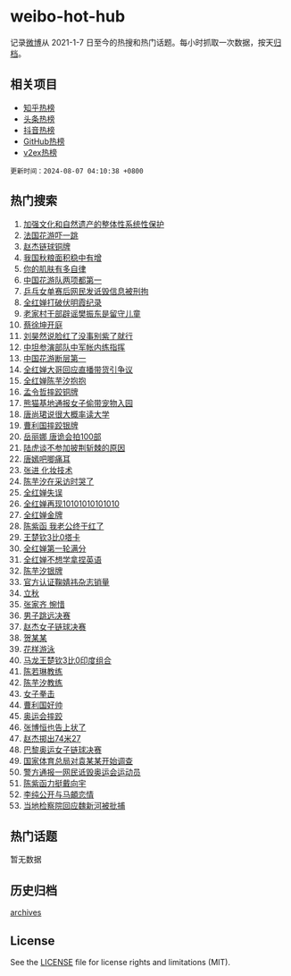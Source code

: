 # weibo-hot-hub

记录[微博](https://www.weibo.com)从 2021-1-7 日至今的热搜和热门话题。每小时抓取一次数据，按天[归档](archives)。

## 相关项目

- [知乎热榜](https://github.com/lonnyzhang423/zhihu-hot-hub)
- [头条热榜](https://github.com/lonnyzhang423/toutiao-hot-hub)
- [抖音热榜](https://github.com/lonnyzhang423/douyin-hot-hub)
- [GitHub热榜](https://github.com/lonnyzhang423/github-hot-hub)
- [v2ex热榜](https://github.com/lonnyzhang423/v2ex-hot-hub)


`更新时间：2024-08-07 04:10:38 +0800`

## 热门搜索

1. [加强文化和自然遗产的整体性系统性保护](https://m.weibo.cn/search?containerid=100103type%3D1%26t%3D10%26q%3D%23%E5%8A%A0%E5%BC%BA%E6%96%87%E5%8C%96%E5%92%8C%E8%87%AA%E7%84%B6%E9%81%97%E4%BA%A7%E7%9A%84%E6%95%B4%E4%BD%93%E6%80%A7%E7%B3%BB%E7%BB%9F%E6%80%A7%E4%BF%9D%E6%8A%A4%23&stream_entry_id=51&isnewpage=1&extparam=seat%3D1%26cate%3D10103%26q%3D%2523%25E5%258A%25A0%25E5%25BC%25BA%25E6%2596%2587%25E5%258C%2596%25E5%2592%258C%25E8%2587%25AA%25E7%2584%25B6%25E9%2581%2597%25E4%25BA%25A7%25E7%259A%2584%25E6%2595%25B4%25E4%25BD%2593%25E6%2580%25A7%25E7%25B3%25BB%25E7%25BB%259F%25E6%2580%25A7%25E4%25BF%259D%25E6%258A%25A4%2523%26filter_type%3Drealtimehot%26dgr%3D0%26stream_entry_id%3D51%26c_type%3D51%26pos%3D0%26display_time%3D1722975037%26pre_seqid%3D1722975037277017665153)
1. [法国花游吓一跳](https://m.weibo.cn/search?containerid=100103type%3D1%26t%3D10%26q%3D%E6%B3%95%E5%9B%BD%E8%8A%B1%E6%B8%B8%E5%90%93%E4%B8%80%E8%B7%B3&stream_entry_id=31&isnewpage=1&extparam=seat%3D1%26cate%3D5001%26q%3D%25E6%25B3%2595%25E5%259B%25BD%25E8%258A%25B1%25E6%25B8%25B8%25E5%2590%2593%25E4%25B8%2580%25E8%25B7%25B3%26dgr%3D0%26stream_entry_id%3D31%26lcate%3D5001%26realpos%3D1%26pos%3D0%26filter_type%3Drealtimehot%26band_rank%3D1%26flag%3D2%26c_type%3D31%26display_time%3D1722975037%26pre_seqid%3D1722975037277017665153)
1. [赵杰链球铜牌](https://m.weibo.cn/search?containerid=100103type%3D1%26t%3D10%26q%3D%E8%B5%B5%E6%9D%B0%E9%93%BE%E7%90%83%E9%93%9C%E7%89%8C&stream_entry_id=31&isnewpage=1&extparam=seat%3D1%26cate%3D5001%26q%3D%25E8%25B5%25B5%25E6%259D%25B0%25E9%2593%25BE%25E7%2590%2583%25E9%2593%259C%25E7%2589%258C%26dgr%3D0%26stream_entry_id%3D31%26lcate%3D5001%26realpos%3D2%26pos%3D1%26filter_type%3Drealtimehot%26band_rank%3D2%26flag%3D1%26c_type%3D31%26display_time%3D1722975037%26pre_seqid%3D1722975037277017665153)
1. [我国秋粮面积稳中有增](https://m.weibo.cn/search?containerid=100103type%3D1%26t%3D10%26q%3D%23%E6%88%91%E5%9B%BD%E7%A7%8B%E7%B2%AE%E9%9D%A2%E7%A7%AF%E7%A8%B3%E4%B8%AD%E6%9C%89%E5%A2%9E%23&stream_entry_id=31&isnewpage=1&extparam=seat%3D1%26cate%3D5001%26q%3D%2523%25E6%2588%2591%25E5%259B%25BD%25E7%25A7%258B%25E7%25B2%25AE%25E9%259D%25A2%25E7%25A7%25AF%25E7%25A8%25B3%25E4%25B8%25AD%25E6%259C%2589%25E5%25A2%259E%2523%26dgr%3D0%26stream_entry_id%3D31%26lcate%3D5001%26realpos%3D3%26pos%3D2%26filter_type%3Drealtimehot%26band_rank%3D3%26flag%3D0%26c_type%3D31%26display_time%3D1722975037%26pre_seqid%3D1722975037277017665153)
1. [你的肌肤有多自律](https://m.weibo.cn/search?containerid=100103type%3D1%26t%3D10%26q%3D%23%E4%BD%A0%E7%9A%84%E8%82%8C%E8%82%A4%E6%9C%89%E5%A4%9A%E8%87%AA%E5%BE%8B%23&stream_entry_id=31&isnewpage=1&extparam=seat%3D1%26is_ad_pos%3D1%26cate%3D5001%26q%3D%2523%25E4%25BD%25A0%25E7%259A%2584%25E8%2582%258C%25E8%2582%25A4%25E6%259C%2589%25E5%25A4%259A%25E8%2587%25AA%25E5%25BE%258B%2523%26pos%3D3%26stream_entry_id%3D31%26adid%3D249476%26c_type%3D31%26topic_ad%3D1%26filter_type%3Drealtimehot%26band_rank%3D4%26lcate%3D5001%26dgr%3D0%26display_time%3D1722975037%26pre_seqid%3D1722975037277017665153)
1. [中国花游队两项都第一](https://m.weibo.cn/search?containerid=100103type%3D1%26t%3D10%26q%3D%23%E4%B8%AD%E5%9B%BD%E8%8A%B1%E6%B8%B8%E9%98%9F%E4%B8%A4%E9%A1%B9%E9%83%BD%E7%AC%AC%E4%B8%80%23&stream_entry_id=31&isnewpage=1&extparam=seat%3D1%26cate%3D5001%26q%3D%2523%25E4%25B8%25AD%25E5%259B%25BD%25E8%258A%25B1%25E6%25B8%25B8%25E9%2598%259F%25E4%25B8%25A4%25E9%25A1%25B9%25E9%2583%25BD%25E7%25AC%25AC%25E4%25B8%2580%2523%26dgr%3D0%26stream_entry_id%3D31%26lcate%3D5001%26realpos%3D4%26pos%3D4%26filter_type%3Drealtimehot%26band_rank%3D4%26flag%3D1%26c_type%3D31%26display_time%3D1722975037%26pre_seqid%3D1722975037277017665153)
1. [乒乓女单赛后网民发诋毁信息被刑拘](https://m.weibo.cn/search?containerid=100103type%3D1%26t%3D10%26q%3D%23%E4%B9%92%E4%B9%93%E5%A5%B3%E5%8D%95%E8%B5%9B%E5%90%8E%E7%BD%91%E6%B0%91%E5%8F%91%E8%AF%8B%E6%AF%81%E4%BF%A1%E6%81%AF%E8%A2%AB%E5%88%91%E6%8B%98%23&stream_entry_id=31&isnewpage=1&extparam=seat%3D1%26cate%3D5001%26q%3D%2523%25E4%25B9%2592%25E4%25B9%2593%25E5%25A5%25B3%25E5%258D%2595%25E8%25B5%259B%25E5%2590%258E%25E7%25BD%2591%25E6%25B0%2591%25E5%258F%2591%25E8%25AF%258B%25E6%25AF%2581%25E4%25BF%25A1%25E6%2581%25AF%25E8%25A2%25AB%25E5%2588%2591%25E6%258B%2598%2523%26dgr%3D0%26stream_entry_id%3D31%26lcate%3D5001%26realpos%3D5%26pos%3D5%26filter_type%3Drealtimehot%26band_rank%3D5%26flag%3D16%26c_type%3D31%26display_time%3D1722975037%26pre_seqid%3D1722975037277017665153)
1. [全红婵打破伏明霞纪录](https://m.weibo.cn/search?containerid=100103type%3D1%26t%3D10%26q%3D%23%E5%85%A8%E7%BA%A2%E5%A9%B5%E6%89%93%E7%A0%B4%E4%BC%8F%E6%98%8E%E9%9C%9E%E7%BA%AA%E5%BD%95%23&stream_entry_id=31&isnewpage=1&extparam=seat%3D1%26cate%3D5001%26q%3D%2523%25E5%2585%25A8%25E7%25BA%25A2%25E5%25A9%25B5%25E6%2589%2593%25E7%25A0%25B4%25E4%25BC%258F%25E6%2598%258E%25E9%259C%259E%25E7%25BA%25AA%25E5%25BD%2595%2523%26dgr%3D0%26stream_entry_id%3D31%26lcate%3D5001%26realpos%3D6%26pos%3D6%26filter_type%3Drealtimehot%26band_rank%3D6%26flag%3D2%26c_type%3D31%26display_time%3D1722975037%26pre_seqid%3D1722975037277017665153)
1. [老家村干部辟谣樊振东是留守儿童](https://m.weibo.cn/search?containerid=100103type%3D1%26t%3D10%26q%3D%23%E8%80%81%E5%AE%B6%E6%9D%91%E5%B9%B2%E9%83%A8%E8%BE%9F%E8%B0%A3%E6%A8%8A%E6%8C%AF%E4%B8%9C%E6%98%AF%E7%95%99%E5%AE%88%E5%84%BF%E7%AB%A5%23&stream_entry_id=31&isnewpage=1&extparam=seat%3D1%26is_ad_pos%3D1%26cate%3D5001%26q%3D%2523%25E8%2580%2581%25E5%25AE%25B6%25E6%259D%2591%25E5%25B9%25B2%25E9%2583%25A8%25E8%25BE%259F%25E8%25B0%25A3%25E6%25A8%258A%25E6%258C%25AF%25E4%25B8%259C%25E6%2598%25AF%25E7%2595%2599%25E5%25AE%2588%25E5%2584%25BF%25E7%25AB%25A5%2523%26pos%3D7%26stream_entry_id%3D31%26adid%3D249336%26c_type%3D31%26filter_type%3Drealtimehot%26band_rank%3D7%26lcate%3D5001%26dgr%3D0%26display_time%3D1722975037%26pre_seqid%3D1722975037277017665153)
1. [蔡徐坤开庭](https://m.weibo.cn/search?containerid=100103type%3D1%26t%3D10%26q%3D%23%E8%94%A1%E5%BE%90%E5%9D%A4%E5%BC%80%E5%BA%AD%23&stream_entry_id=31&isnewpage=1&extparam=seat%3D1%26cate%3D5001%26q%3D%2523%25E8%2594%25A1%25E5%25BE%2590%25E5%259D%25A4%25E5%25BC%2580%25E5%25BA%25AD%2523%26dgr%3D0%26stream_entry_id%3D31%26lcate%3D5001%26realpos%3D7%26pos%3D8%26filter_type%3Drealtimehot%26band_rank%3D7%26flag%3D0%26c_type%3D31%26display_time%3D1722975037%26pre_seqid%3D1722975037277017665153)
1. [刘昊然说脸红了没事别紫了就行](https://m.weibo.cn/search?containerid=100103type%3D1%26t%3D10%26q%3D%23%E5%88%98%E6%98%8A%E7%84%B6%E8%AF%B4%E8%84%B8%E7%BA%A2%E4%BA%86%E6%B2%A1%E4%BA%8B%E5%88%AB%E7%B4%AB%E4%BA%86%E5%B0%B1%E8%A1%8C%23&stream_entry_id=31&isnewpage=1&extparam=seat%3D1%26cate%3D5001%26q%3D%2523%25E5%2588%2598%25E6%2598%258A%25E7%2584%25B6%25E8%25AF%25B4%25E8%2584%25B8%25E7%25BA%25A2%25E4%25BA%2586%25E6%25B2%25A1%25E4%25BA%258B%25E5%2588%25AB%25E7%25B4%25AB%25E4%25BA%2586%25E5%25B0%25B1%25E8%25A1%258C%2523%26dgr%3D0%26stream_entry_id%3D31%26lcate%3D5001%26realpos%3D8%26pos%3D9%26filter_type%3Drealtimehot%26band_rank%3D8%26flag%3D0%26c_type%3D31%26display_time%3D1722975037%26pre_seqid%3D1722975037277017665153)
1. [中坦参演部队中军帐内练指挥](https://m.weibo.cn/search?containerid=100103type%3D1%26t%3D10%26q%3D%23%E4%B8%AD%E5%9D%A6%E5%8F%82%E6%BC%94%E9%83%A8%E9%98%9F%E4%B8%AD%E5%86%9B%E5%B8%90%E5%86%85%E7%BB%83%E6%8C%87%E6%8C%A5%23&stream_entry_id=31&isnewpage=1&extparam=seat%3D1%26cate%3D5001%26q%3D%2523%25E4%25B8%25AD%25E5%259D%25A6%25E5%258F%2582%25E6%25BC%2594%25E9%2583%25A8%25E9%2598%259F%25E4%25B8%25AD%25E5%2586%259B%25E5%25B8%2590%25E5%2586%2585%25E7%25BB%2583%25E6%258C%2587%25E6%258C%25A5%2523%26dgr%3D0%26stream_entry_id%3D31%26lcate%3D5001%26realpos%3D9%26pos%3D10%26filter_type%3Drealtimehot%26band_rank%3D9%26flag%3D1%26c_type%3D31%26display_time%3D1722975037%26pre_seqid%3D1722975037277017665153)
1. [中国花游断层第一](https://m.weibo.cn/search?containerid=100103type%3D1%26t%3D10%26q%3D%23%E4%B8%AD%E5%9B%BD%E8%8A%B1%E6%B8%B8%E6%96%AD%E5%B1%82%E7%AC%AC%E4%B8%80%23&stream_entry_id=31&isnewpage=1&extparam=seat%3D1%26cate%3D5001%26q%3D%2523%25E4%25B8%25AD%25E5%259B%25BD%25E8%258A%25B1%25E6%25B8%25B8%25E6%2596%25AD%25E5%25B1%2582%25E7%25AC%25AC%25E4%25B8%2580%2523%26dgr%3D0%26stream_entry_id%3D31%26lcate%3D5001%26realpos%3D10%26pos%3D11%26filter_type%3Drealtimehot%26band_rank%3D10%26flag%3D1%26c_type%3D31%26display_time%3D1722975037%26pre_seqid%3D1722975037277017665153)
1. [全红婵大哥回应直播带货引争议](https://m.weibo.cn/search?containerid=100103type%3D1%26t%3D10%26q%3D%23%E5%85%A8%E7%BA%A2%E5%A9%B5%E5%A4%A7%E5%93%A5%E5%9B%9E%E5%BA%94%E7%9B%B4%E6%92%AD%E5%B8%A6%E8%B4%A7%E5%BC%95%E4%BA%89%E8%AE%AE%23&stream_entry_id=31&isnewpage=1&extparam=seat%3D1%26cate%3D5001%26q%3D%2523%25E5%2585%25A8%25E7%25BA%25A2%25E5%25A9%25B5%25E5%25A4%25A7%25E5%2593%25A5%25E5%259B%259E%25E5%25BA%2594%25E7%259B%25B4%25E6%2592%25AD%25E5%25B8%25A6%25E8%25B4%25A7%25E5%25BC%2595%25E4%25BA%2589%25E8%25AE%25AE%2523%26dgr%3D0%26stream_entry_id%3D31%26lcate%3D5001%26realpos%3D11%26pos%3D12%26filter_type%3Drealtimehot%26band_rank%3D11%26flag%3D2%26c_type%3D31%26display_time%3D1722975037%26pre_seqid%3D1722975037277017665153)
1. [全红婵陈芋汐抱抱](https://m.weibo.cn/search?containerid=100103type%3D1%26t%3D10%26q%3D%23%E5%85%A8%E7%BA%A2%E5%A9%B5%E9%99%88%E8%8A%8B%E6%B1%90%E6%8A%B1%E6%8A%B1%23&stream_entry_id=31&isnewpage=1&extparam=seat%3D1%26cate%3D5001%26q%3D%2523%25E5%2585%25A8%25E7%25BA%25A2%25E5%25A9%25B5%25E9%2599%2588%25E8%258A%258B%25E6%25B1%2590%25E6%258A%25B1%25E6%258A%25B1%2523%26dgr%3D0%26stream_entry_id%3D31%26lcate%3D5001%26realpos%3D12%26pos%3D13%26filter_type%3Drealtimehot%26band_rank%3D12%26flag%3D0%26c_type%3D31%26display_time%3D1722975037%26pre_seqid%3D1722975037277017665153)
1. [孟令哲摔跤铜牌](https://m.weibo.cn/search?containerid=100103type%3D1%26t%3D10%26q%3D%23%E5%AD%9F%E4%BB%A4%E5%93%B2%E6%91%94%E8%B7%A4%E9%93%9C%E7%89%8C%23&stream_entry_id=31&isnewpage=1&extparam=seat%3D1%26cate%3D5001%26q%3D%2523%25E5%25AD%259F%25E4%25BB%25A4%25E5%2593%25B2%25E6%2591%2594%25E8%25B7%25A4%25E9%2593%259C%25E7%2589%258C%2523%26dgr%3D0%26stream_entry_id%3D31%26lcate%3D5001%26realpos%3D13%26pos%3D14%26filter_type%3Drealtimehot%26band_rank%3D13%26flag%3D1%26c_type%3D31%26display_time%3D1722975037%26pre_seqid%3D1722975037277017665153)
1. [熊猫基地通报女子偷带宠物入园](https://m.weibo.cn/search?containerid=100103type%3D1%26t%3D10%26q%3D%23%E7%86%8A%E7%8C%AB%E5%9F%BA%E5%9C%B0%E9%80%9A%E6%8A%A5%E5%A5%B3%E5%AD%90%E5%81%B7%E5%B8%A6%E5%AE%A0%E7%89%A9%E5%85%A5%E5%9B%AD%23&stream_entry_id=31&isnewpage=1&extparam=seat%3D1%26cate%3D5001%26q%3D%2523%25E7%2586%258A%25E7%258C%25AB%25E5%259F%25BA%25E5%259C%25B0%25E9%2580%259A%25E6%258A%25A5%25E5%25A5%25B3%25E5%25AD%2590%25E5%2581%25B7%25E5%25B8%25A6%25E5%25AE%25A0%25E7%2589%25A9%25E5%2585%25A5%25E5%259B%25AD%2523%26dgr%3D0%26stream_entry_id%3D31%26lcate%3D5001%26realpos%3D14%26pos%3D15%26filter_type%3Drealtimehot%26band_rank%3D14%26flag%3D0%26c_type%3D31%26display_time%3D1722975037%26pre_seqid%3D1722975037277017665153)
1. [唐尚珺说很大概率读大学](https://m.weibo.cn/search?containerid=100103type%3D1%26t%3D10%26q%3D%23%E5%94%90%E5%B0%9A%E7%8F%BA%E8%AF%B4%E5%BE%88%E5%A4%A7%E6%A6%82%E7%8E%87%E8%AF%BB%E5%A4%A7%E5%AD%A6%23&stream_entry_id=31&isnewpage=1&extparam=seat%3D1%26cate%3D5001%26q%3D%2523%25E5%2594%2590%25E5%25B0%259A%25E7%258F%25BA%25E8%25AF%25B4%25E5%25BE%2588%25E5%25A4%25A7%25E6%25A6%2582%25E7%258E%2587%25E8%25AF%25BB%25E5%25A4%25A7%25E5%25AD%25A6%2523%26dgr%3D0%26stream_entry_id%3D31%26lcate%3D5001%26realpos%3D15%26pos%3D16%26filter_type%3Drealtimehot%26band_rank%3D15%26flag%3D1%26c_type%3D31%26display_time%3D1722975037%26pre_seqid%3D1722975037277017665153)
1. [曹利国摔跤银牌](https://m.weibo.cn/search?containerid=100103type%3D1%26t%3D10%26q%3D%23%E6%9B%B9%E5%88%A9%E5%9B%BD%E6%91%94%E8%B7%A4%E9%93%B6%E7%89%8C%23&stream_entry_id=31&isnewpage=1&extparam=seat%3D1%26cate%3D5001%26q%3D%2523%25E6%259B%25B9%25E5%2588%25A9%25E5%259B%25BD%25E6%2591%2594%25E8%25B7%25A4%25E9%2593%25B6%25E7%2589%258C%2523%26dgr%3D0%26stream_entry_id%3D31%26lcate%3D5001%26realpos%3D16%26pos%3D17%26filter_type%3Drealtimehot%26band_rank%3D16%26flag%3D0%26c_type%3D31%26display_time%3D1722975037%26pre_seqid%3D1722975037277017665153)
1. [岳丽娜 唐诡会拍100部](https://m.weibo.cn/search?containerid=100103type%3D1%26t%3D10%26q%3D%E5%B2%B3%E4%B8%BD%E5%A8%9C+%E5%94%90%E8%AF%A1%E4%BC%9A%E6%8B%8D100%E9%83%A8&stream_entry_id=31&isnewpage=1&extparam=seat%3D1%26cate%3D5001%26q%3D%25E5%25B2%25B3%25E4%25B8%25BD%25E5%25A8%259C%2520%25E5%2594%2590%25E8%25AF%25A1%25E4%25BC%259A%25E6%258B%258D100%25E9%2583%25A8%26dgr%3D0%26stream_entry_id%3D31%26lcate%3D5001%26realpos%3D17%26pos%3D18%26filter_type%3Drealtimehot%26band_rank%3D17%26flag%3D0%26c_type%3D31%26display_time%3D1722975037%26pre_seqid%3D1722975037277017665153)
1. [陆虎谈不参加披荆斩棘的原因](https://m.weibo.cn/search?containerid=100103type%3D1%26t%3D10%26q%3D%E9%99%86%E8%99%8E%E8%B0%88%E4%B8%8D%E5%8F%82%E5%8A%A0%E6%8A%AB%E8%8D%86%E6%96%A9%E6%A3%98%E7%9A%84%E5%8E%9F%E5%9B%A0&stream_entry_id=31&isnewpage=1&extparam=seat%3D1%26cate%3D5001%26q%3D%25E9%2599%2586%25E8%2599%258E%25E8%25B0%2588%25E4%25B8%258D%25E5%258F%2582%25E5%258A%25A0%25E6%258A%25AB%25E8%258D%2586%25E6%2596%25A9%25E6%25A3%2598%25E7%259A%2584%25E5%258E%259F%25E5%259B%25A0%26dgr%3D0%26stream_entry_id%3D31%26lcate%3D5001%26realpos%3D18%26pos%3D19%26filter_type%3Drealtimehot%26band_rank%3D18%26flag%3D0%26c_type%3D31%26display_time%3D1722975037%26pre_seqid%3D1722975037277017665153)
1. [唐嫣吧唧痛耳](https://m.weibo.cn/search?containerid=100103type%3D1%26t%3D10%26q%3D%E5%94%90%E5%AB%A3%E5%90%A7%E5%94%A7%E7%97%9B%E8%80%B3&stream_entry_id=31&isnewpage=1&extparam=seat%3D1%26cate%3D5001%26q%3D%25E5%2594%2590%25E5%25AB%25A3%25E5%2590%25A7%25E5%2594%25A7%25E7%2597%259B%25E8%2580%25B3%26dgr%3D0%26stream_entry_id%3D31%26lcate%3D5001%26realpos%3D19%26pos%3D20%26filter_type%3Drealtimehot%26band_rank%3D19%26flag%3D0%26c_type%3D31%26display_time%3D1722975037%26pre_seqid%3D1722975037277017665153)
1. [张进 化妆技术](https://m.weibo.cn/search?containerid=100103type%3D1%26t%3D10%26q%3D%E5%BC%A0%E8%BF%9B+%E5%8C%96%E5%A6%86%E6%8A%80%E6%9C%AF&stream_entry_id=31&isnewpage=1&extparam=seat%3D1%26cate%3D5001%26q%3D%25E5%25BC%25A0%25E8%25BF%259B%2520%25E5%258C%2596%25E5%25A6%2586%25E6%258A%2580%25E6%259C%25AF%26dgr%3D0%26stream_entry_id%3D31%26lcate%3D5001%26realpos%3D20%26pos%3D21%26filter_type%3Drealtimehot%26band_rank%3D20%26flag%3D0%26c_type%3D31%26display_time%3D1722975037%26pre_seqid%3D1722975037277017665153)
1. [陈芋汐在采访时哭了](https://m.weibo.cn/search?containerid=100103type%3D1%26t%3D10%26q%3D%23%E9%99%88%E8%8A%8B%E6%B1%90%E5%9C%A8%E9%87%87%E8%AE%BF%E6%97%B6%E5%93%AD%E4%BA%86%23&stream_entry_id=31&isnewpage=1&extparam=seat%3D1%26cate%3D5001%26q%3D%2523%25E9%2599%2588%25E8%258A%258B%25E6%25B1%2590%25E5%259C%25A8%25E9%2587%2587%25E8%25AE%25BF%25E6%2597%25B6%25E5%2593%25AD%25E4%25BA%2586%2523%26dgr%3D0%26stream_entry_id%3D31%26lcate%3D5001%26realpos%3D21%26pos%3D22%26filter_type%3Drealtimehot%26band_rank%3D21%26flag%3D2%26c_type%3D31%26display_time%3D1722975037%26pre_seqid%3D1722975037277017665153)
1. [全红婵失误](https://m.weibo.cn/search?containerid=100103type%3D1%26t%3D10%26q%3D%E5%85%A8%E7%BA%A2%E5%A9%B5%E5%A4%B1%E8%AF%AF&stream_entry_id=31&isnewpage=1&extparam=seat%3D1%26cate%3D5001%26q%3D%25E5%2585%25A8%25E7%25BA%25A2%25E5%25A9%25B5%25E5%25A4%25B1%25E8%25AF%25AF%26dgr%3D0%26stream_entry_id%3D31%26lcate%3D5001%26realpos%3D22%26pos%3D23%26filter_type%3Drealtimehot%26band_rank%3D22%26flag%3D2%26c_type%3D31%26display_time%3D1722975037%26pre_seqid%3D1722975037277017665153)
1. [全红婵再现10101010101010](https://m.weibo.cn/search?containerid=100103type%3D1%26t%3D10%26q%3D%23%E5%85%A8%E7%BA%A2%E5%A9%B5%E5%86%8D%E7%8E%B010101010101010%23&stream_entry_id=31&isnewpage=1&extparam=seat%3D1%26cate%3D5001%26q%3D%2523%25E5%2585%25A8%25E7%25BA%25A2%25E5%25A9%25B5%25E5%2586%258D%25E7%258E%25B010101010101010%2523%26dgr%3D0%26stream_entry_id%3D31%26lcate%3D5001%26realpos%3D23%26pos%3D24%26filter_type%3Drealtimehot%26band_rank%3D23%26flag%3D0%26c_type%3D31%26display_time%3D1722975037%26pre_seqid%3D1722975037277017665153)
1. [全红婵金牌](https://m.weibo.cn/search?containerid=100103type%3D1%26t%3D10%26q%3D%23%E5%85%A8%E7%BA%A2%E5%A9%B5%E9%87%91%E7%89%8C%23&stream_entry_id=31&isnewpage=1&extparam=seat%3D1%26cate%3D5001%26q%3D%2523%25E5%2585%25A8%25E7%25BA%25A2%25E5%25A9%25B5%25E9%2587%2591%25E7%2589%258C%2523%26dgr%3D0%26stream_entry_id%3D31%26lcate%3D5001%26realpos%3D24%26pos%3D25%26filter_type%3Drealtimehot%26band_rank%3D24%26flag%3D0%26c_type%3D31%26display_time%3D1722975037%26pre_seqid%3D1722975037277017665153)
1. [陈紫函 我老公终于红了](https://m.weibo.cn/search?containerid=100103type%3D1%26t%3D10%26q%3D%E9%99%88%E7%B4%AB%E5%87%BD+%E6%88%91%E8%80%81%E5%85%AC%E7%BB%88%E4%BA%8E%E7%BA%A2%E4%BA%86&stream_entry_id=31&isnewpage=1&extparam=seat%3D1%26cate%3D5001%26q%3D%25E9%2599%2588%25E7%25B4%25AB%25E5%2587%25BD%2520%25E6%2588%2591%25E8%2580%2581%25E5%2585%25AC%25E7%25BB%2588%25E4%25BA%258E%25E7%25BA%25A2%25E4%25BA%2586%26dgr%3D0%26stream_entry_id%3D31%26lcate%3D5001%26realpos%3D25%26pos%3D26%26filter_type%3Drealtimehot%26band_rank%3D25%26flag%3D2%26c_type%3D31%26display_time%3D1722975037%26pre_seqid%3D1722975037277017665153)
1. [王楚钦3比0塔卡](https://m.weibo.cn/search?containerid=100103type%3D1%26t%3D10%26q%3D%23%E7%8E%8B%E6%A5%9A%E9%92%A63%E6%AF%940%E5%A1%94%E5%8D%A1%23&stream_entry_id=31&isnewpage=1&extparam=seat%3D1%26cate%3D5001%26q%3D%2523%25E7%258E%258B%25E6%25A5%259A%25E9%2592%25A63%25E6%25AF%25940%25E5%25A1%2594%25E5%258D%25A1%2523%26dgr%3D0%26stream_entry_id%3D31%26lcate%3D5001%26realpos%3D26%26pos%3D27%26filter_type%3Drealtimehot%26band_rank%3D26%26flag%3D0%26c_type%3D31%26display_time%3D1722975037%26pre_seqid%3D1722975037277017665153)
1. [全红婵第一轮满分](https://m.weibo.cn/search?containerid=100103type%3D1%26t%3D10%26q%3D%23%E5%85%A8%E7%BA%A2%E5%A9%B5%E7%AC%AC%E4%B8%80%E8%BD%AE%E6%BB%A1%E5%88%86%23&stream_entry_id=31&isnewpage=1&extparam=seat%3D1%26cate%3D5001%26q%3D%2523%25E5%2585%25A8%25E7%25BA%25A2%25E5%25A9%25B5%25E7%25AC%25AC%25E4%25B8%2580%25E8%25BD%25AE%25E6%25BB%25A1%25E5%2588%2586%2523%26dgr%3D0%26stream_entry_id%3D31%26lcate%3D5001%26realpos%3D27%26pos%3D28%26filter_type%3Drealtimehot%26band_rank%3D27%26flag%3D0%26c_type%3D31%26display_time%3D1722975037%26pre_seqid%3D1722975037277017665153)
1. [全红婵不想学拿捏英语](https://m.weibo.cn/search?containerid=100103type%3D1%26t%3D10%26q%3D%23%E5%85%A8%E7%BA%A2%E5%A9%B5%E4%B8%8D%E6%83%B3%E5%AD%A6%E6%8B%BF%E6%8D%8F%E8%8B%B1%E8%AF%AD%23&stream_entry_id=31&isnewpage=1&extparam=seat%3D1%26cate%3D5001%26q%3D%2523%25E5%2585%25A8%25E7%25BA%25A2%25E5%25A9%25B5%25E4%25B8%258D%25E6%2583%25B3%25E5%25AD%25A6%25E6%258B%25BF%25E6%258D%258F%25E8%258B%25B1%25E8%25AF%25AD%2523%26dgr%3D0%26stream_entry_id%3D31%26lcate%3D5001%26realpos%3D28%26pos%3D29%26filter_type%3Drealtimehot%26band_rank%3D28%26flag%3D0%26c_type%3D31%26display_time%3D1722975037%26pre_seqid%3D1722975037277017665153)
1. [陈芋汐银牌](https://m.weibo.cn/search?containerid=100103type%3D1%26t%3D10%26q%3D%23%E9%99%88%E8%8A%8B%E6%B1%90%E9%93%B6%E7%89%8C%23&stream_entry_id=31&isnewpage=1&extparam=seat%3D1%26cate%3D5001%26q%3D%2523%25E9%2599%2588%25E8%258A%258B%25E6%25B1%2590%25E9%2593%25B6%25E7%2589%258C%2523%26dgr%3D0%26stream_entry_id%3D31%26lcate%3D5001%26realpos%3D29%26pos%3D30%26filter_type%3Drealtimehot%26band_rank%3D29%26flag%3D0%26c_type%3D31%26display_time%3D1722975037%26pre_seqid%3D1722975037277017665153)
1. [官方认证鞠婧祎杂志销量](https://m.weibo.cn/search?containerid=100103type%3D1%26t%3D10%26q%3D%23%E5%AE%98%E6%96%B9%E8%AE%A4%E8%AF%81%E9%9E%A0%E5%A9%A7%E7%A5%8E%E6%9D%82%E5%BF%97%E9%94%80%E9%87%8F%23&stream_entry_id=31&isnewpage=1&extparam=seat%3D1%26cate%3D5001%26q%3D%2523%25E5%25AE%2598%25E6%2596%25B9%25E8%25AE%25A4%25E8%25AF%2581%25E9%259E%25A0%25E5%25A9%25A7%25E7%25A5%258E%25E6%259D%2582%25E5%25BF%2597%25E9%2594%2580%25E9%2587%258F%2523%26dgr%3D0%26stream_entry_id%3D31%26lcate%3D5001%26realpos%3D30%26pos%3D31%26filter_type%3Drealtimehot%26band_rank%3D30%26flag%3D1%26c_type%3D31%26display_time%3D1722975037%26pre_seqid%3D1722975037277017665153)
1. [立秋](https://m.weibo.cn/search?containerid=100103type%3D1%26t%3D10%26q%3D%E7%AB%8B%E7%A7%8B&stream_entry_id=31&isnewpage=1&extparam=seat%3D1%26cate%3D5001%26q%3D%25E7%25AB%258B%25E7%25A7%258B%26dgr%3D0%26stream_entry_id%3D31%26lcate%3D5001%26realpos%3D31%26pos%3D32%26filter_type%3Drealtimehot%26band_rank%3D31%26flag%3D0%26c_type%3D31%26display_time%3D1722975037%26pre_seqid%3D1722975037277017665153)
1. [张家齐 惋惜](https://m.weibo.cn/search?containerid=100103type%3D1%26t%3D10%26q%3D%E5%BC%A0%E5%AE%B6%E9%BD%90+%E6%83%8B%E6%83%9C&stream_entry_id=31&isnewpage=1&extparam=seat%3D1%26cate%3D5001%26q%3D%25E5%25BC%25A0%25E5%25AE%25B6%25E9%25BD%2590%2520%25E6%2583%258B%25E6%2583%259C%26dgr%3D0%26stream_entry_id%3D31%26lcate%3D5001%26realpos%3D32%26pos%3D33%26filter_type%3Drealtimehot%26band_rank%3D32%26flag%3D0%26c_type%3D31%26display_time%3D1722975037%26pre_seqid%3D1722975037277017665153)
1. [男子跳远决赛](https://m.weibo.cn/search?containerid=100103type%3D1%26t%3D10%26q%3D%E7%94%B7%E5%AD%90%E8%B7%B3%E8%BF%9C%E5%86%B3%E8%B5%9B&stream_entry_id=31&isnewpage=1&extparam=seat%3D1%26cate%3D5001%26q%3D%25E7%2594%25B7%25E5%25AD%2590%25E8%25B7%25B3%25E8%25BF%259C%25E5%2586%25B3%25E8%25B5%259B%26dgr%3D0%26stream_entry_id%3D31%26lcate%3D5001%26realpos%3D33%26pos%3D34%26filter_type%3Drealtimehot%26band_rank%3D33%26flag%3D1%26c_type%3D31%26display_time%3D1722975037%26pre_seqid%3D1722975037277017665153)
1. [赵杰女子链球决赛](https://m.weibo.cn/search?containerid=100103type%3D1%26t%3D10%26q%3D%E8%B5%B5%E6%9D%B0%E5%A5%B3%E5%AD%90%E9%93%BE%E7%90%83%E5%86%B3%E8%B5%9B&stream_entry_id=31&isnewpage=1&extparam=seat%3D1%26cate%3D5001%26q%3D%25E8%25B5%25B5%25E6%259D%25B0%25E5%25A5%25B3%25E5%25AD%2590%25E9%2593%25BE%25E7%2590%2583%25E5%2586%25B3%25E8%25B5%259B%26dgr%3D0%26stream_entry_id%3D31%26lcate%3D5001%26realpos%3D34%26pos%3D35%26filter_type%3Drealtimehot%26band_rank%3D34%26flag%3D1%26c_type%3D31%26display_time%3D1722975037%26pre_seqid%3D1722975037277017665153)
1. [贺某某](https://m.weibo.cn/search?containerid=100103type%3D1%26t%3D10%26q%3D%E8%B4%BA%E6%9F%90%E6%9F%90&stream_entry_id=31&isnewpage=1&extparam=seat%3D1%26cate%3D5001%26q%3D%25E8%25B4%25BA%25E6%259F%2590%25E6%259F%2590%26dgr%3D0%26stream_entry_id%3D31%26lcate%3D5001%26realpos%3D35%26pos%3D36%26filter_type%3Drealtimehot%26band_rank%3D35%26flag%3D0%26c_type%3D31%26display_time%3D1722975037%26pre_seqid%3D1722975037277017665153)
1. [花样游泳](https://m.weibo.cn/search?containerid=100103type%3D1%26t%3D10%26q%3D%E8%8A%B1%E6%A0%B7%E6%B8%B8%E6%B3%B3&stream_entry_id=31&isnewpage=1&extparam=seat%3D1%26cate%3D5001%26q%3D%25E8%258A%25B1%25E6%25A0%25B7%25E6%25B8%25B8%25E6%25B3%25B3%26dgr%3D0%26stream_entry_id%3D31%26lcate%3D5001%26realpos%3D36%26pos%3D37%26filter_type%3Drealtimehot%26band_rank%3D36%26flag%3D0%26c_type%3D31%26display_time%3D1722975037%26pre_seqid%3D1722975037277017665153)
1. [马龙王楚钦3比0印度组合](https://m.weibo.cn/search?containerid=100103type%3D1%26t%3D10%26q%3D%23%E9%A9%AC%E9%BE%99%E7%8E%8B%E6%A5%9A%E9%92%A63%E6%AF%940%E5%8D%B0%E5%BA%A6%E7%BB%84%E5%90%88%23&stream_entry_id=31&isnewpage=1&extparam=seat%3D1%26cate%3D5001%26q%3D%2523%25E9%25A9%25AC%25E9%25BE%2599%25E7%258E%258B%25E6%25A5%259A%25E9%2592%25A63%25E6%25AF%25940%25E5%258D%25B0%25E5%25BA%25A6%25E7%25BB%2584%25E5%2590%2588%2523%26dgr%3D0%26stream_entry_id%3D31%26lcate%3D5001%26realpos%3D37%26pos%3D38%26filter_type%3Drealtimehot%26band_rank%3D37%26flag%3D0%26c_type%3D31%26display_time%3D1722975037%26pre_seqid%3D1722975037277017665153)
1. [陈若琳教练](https://m.weibo.cn/search?containerid=100103type%3D1%26t%3D10%26q%3D%23%E9%99%88%E8%8B%A5%E7%90%B3%E6%95%99%E7%BB%83%23&stream_entry_id=31&isnewpage=1&extparam=seat%3D1%26cate%3D5001%26q%3D%2523%25E9%2599%2588%25E8%258B%25A5%25E7%2590%25B3%25E6%2595%2599%25E7%25BB%2583%2523%26dgr%3D0%26stream_entry_id%3D31%26lcate%3D5001%26realpos%3D38%26pos%3D39%26filter_type%3Drealtimehot%26band_rank%3D38%26flag%3D0%26c_type%3D31%26display_time%3D1722975037%26pre_seqid%3D1722975037277017665153)
1. [陈芋汐教练](https://m.weibo.cn/search?containerid=100103type%3D1%26t%3D10%26q%3D%E9%99%88%E8%8A%8B%E6%B1%90%E6%95%99%E7%BB%83&stream_entry_id=31&isnewpage=1&extparam=seat%3D1%26cate%3D5001%26q%3D%25E9%2599%2588%25E8%258A%258B%25E6%25B1%2590%25E6%2595%2599%25E7%25BB%2583%26dgr%3D0%26stream_entry_id%3D31%26lcate%3D5001%26realpos%3D39%26pos%3D40%26filter_type%3Drealtimehot%26band_rank%3D39%26flag%3D0%26c_type%3D31%26display_time%3D1722975037%26pre_seqid%3D1722975037277017665153)
1. [女子拳击](https://m.weibo.cn/search?containerid=100103type%3D1%26t%3D10%26q%3D%E5%A5%B3%E5%AD%90%E6%8B%B3%E5%87%BB&stream_entry_id=31&isnewpage=1&extparam=seat%3D1%26cate%3D5001%26q%3D%25E5%25A5%25B3%25E5%25AD%2590%25E6%258B%25B3%25E5%2587%25BB%26dgr%3D0%26stream_entry_id%3D31%26lcate%3D5001%26realpos%3D40%26pos%3D41%26filter_type%3Drealtimehot%26band_rank%3D40%26flag%3D1%26c_type%3D31%26display_time%3D1722975037%26pre_seqid%3D1722975037277017665153)
1. [曹利国好帅](https://m.weibo.cn/search?containerid=100103type%3D1%26t%3D10%26q%3D%E6%9B%B9%E5%88%A9%E5%9B%BD%E5%A5%BD%E5%B8%85&stream_entry_id=31&isnewpage=1&extparam=seat%3D1%26cate%3D5001%26q%3D%25E6%259B%25B9%25E5%2588%25A9%25E5%259B%25BD%25E5%25A5%25BD%25E5%25B8%2585%26dgr%3D0%26stream_entry_id%3D31%26lcate%3D5001%26realpos%3D41%26pos%3D42%26filter_type%3Drealtimehot%26band_rank%3D41%26flag%3D0%26c_type%3D31%26display_time%3D1722975037%26pre_seqid%3D1722975037277017665153)
1. [奥运会摔跤](https://m.weibo.cn/search?containerid=100103type%3D1%26t%3D10%26q%3D%23%E5%A5%A5%E8%BF%90%E4%BC%9A%E6%91%94%E8%B7%A4%23&stream_entry_id=31&isnewpage=1&extparam=seat%3D1%26cate%3D5001%26q%3D%2523%25E5%25A5%25A5%25E8%25BF%2590%25E4%25BC%259A%25E6%2591%2594%25E8%25B7%25A4%2523%26dgr%3D0%26stream_entry_id%3D31%26lcate%3D5001%26realpos%3D42%26pos%3D43%26filter_type%3Drealtimehot%26band_rank%3D42%26flag%3D0%26c_type%3D31%26display_time%3D1722975037%26pre_seqid%3D1722975037277017665153)
1. [张博恒也告上状了](https://m.weibo.cn/search?containerid=100103type%3D1%26t%3D10%26q%3D%E5%BC%A0%E5%8D%9A%E6%81%92%E4%B9%9F%E5%91%8A%E4%B8%8A%E7%8A%B6%E4%BA%86&stream_entry_id=31&isnewpage=1&extparam=seat%3D1%26cate%3D5001%26q%3D%25E5%25BC%25A0%25E5%258D%259A%25E6%2581%2592%25E4%25B9%259F%25E5%2591%258A%25E4%25B8%258A%25E7%258A%25B6%25E4%25BA%2586%26dgr%3D0%26stream_entry_id%3D31%26lcate%3D5001%26realpos%3D43%26pos%3D44%26filter_type%3Drealtimehot%26band_rank%3D43%26flag%3D0%26c_type%3D31%26display_time%3D1722975037%26pre_seqid%3D1722975037277017665153)
1. [赵杰掷出74米27](https://m.weibo.cn/search?containerid=100103type%3D1%26t%3D10%26q%3D%23%E8%B5%B5%E6%9D%B0%E6%8E%B7%E5%87%BA74%E7%B1%B327%23&stream_entry_id=31&isnewpage=1&extparam=seat%3D1%26cate%3D5001%26q%3D%2523%25E8%25B5%25B5%25E6%259D%25B0%25E6%258E%25B7%25E5%2587%25BA74%25E7%25B1%25B327%2523%26dgr%3D0%26stream_entry_id%3D31%26lcate%3D5001%26realpos%3D44%26pos%3D45%26filter_type%3Drealtimehot%26band_rank%3D44%26flag%3D1%26c_type%3D31%26display_time%3D1722975037%26pre_seqid%3D1722975037277017665153)
1. [巴黎奥运女子链球决赛](https://m.weibo.cn/search?containerid=100103type%3D1%26t%3D10%26q%3D%23%E5%B7%B4%E9%BB%8E%E5%A5%A5%E8%BF%90%E5%A5%B3%E5%AD%90%E9%93%BE%E7%90%83%E5%86%B3%E8%B5%9B%23&stream_entry_id=31&isnewpage=1&extparam=seat%3D1%26cate%3D5001%26q%3D%2523%25E5%25B7%25B4%25E9%25BB%258E%25E5%25A5%25A5%25E8%25BF%2590%25E5%25A5%25B3%25E5%25AD%2590%25E9%2593%25BE%25E7%2590%2583%25E5%2586%25B3%25E8%25B5%259B%2523%26dgr%3D0%26stream_entry_id%3D31%26lcate%3D5001%26realpos%3D45%26pos%3D46%26filter_type%3Drealtimehot%26band_rank%3D45%26flag%3D0%26c_type%3D31%26display_time%3D1722975037%26pre_seqid%3D1722975037277017665153)
1. [国家体育总局对袁某某开始调查](https://m.weibo.cn/search?containerid=100103type%3D1%26t%3D10%26q%3D%23%E5%9B%BD%E5%AE%B6%E4%BD%93%E8%82%B2%E6%80%BB%E5%B1%80%E5%AF%B9%E8%A2%81%E6%9F%90%E6%9F%90%E5%BC%80%E5%A7%8B%E8%B0%83%E6%9F%A5%23&stream_entry_id=31&isnewpage=1&extparam=seat%3D1%26cate%3D5001%26q%3D%2523%25E5%259B%25BD%25E5%25AE%25B6%25E4%25BD%2593%25E8%2582%25B2%25E6%2580%25BB%25E5%25B1%2580%25E5%25AF%25B9%25E8%25A2%2581%25E6%259F%2590%25E6%259F%2590%25E5%25BC%2580%25E5%25A7%258B%25E8%25B0%2583%25E6%259F%25A5%2523%26dgr%3D0%26stream_entry_id%3D31%26lcate%3D5001%26realpos%3D46%26pos%3D47%26filter_type%3Drealtimehot%26band_rank%3D46%26flag%3D0%26c_type%3D31%26display_time%3D1722975037%26pre_seqid%3D1722975037277017665153)
1. [警方通报一网民诋毁奥运会运动员](https://m.weibo.cn/search?containerid=100103type%3D1%26t%3D10%26q%3D%23%E8%AD%A6%E6%96%B9%E9%80%9A%E6%8A%A5%E4%B8%80%E7%BD%91%E6%B0%91%E8%AF%8B%E6%AF%81%E5%A5%A5%E8%BF%90%E4%BC%9A%E8%BF%90%E5%8A%A8%E5%91%98%23&stream_entry_id=31&isnewpage=1&extparam=seat%3D1%26cate%3D5001%26q%3D%2523%25E8%25AD%25A6%25E6%2596%25B9%25E9%2580%259A%25E6%258A%25A5%25E4%25B8%2580%25E7%25BD%2591%25E6%25B0%2591%25E8%25AF%258B%25E6%25AF%2581%25E5%25A5%25A5%25E8%25BF%2590%25E4%25BC%259A%25E8%25BF%2590%25E5%258A%25A8%25E5%2591%2598%2523%26dgr%3D0%26stream_entry_id%3D31%26lcate%3D5001%26realpos%3D47%26pos%3D48%26filter_type%3Drealtimehot%26band_rank%3D47%26flag%3D0%26c_type%3D31%26display_time%3D1722975037%26pre_seqid%3D1722975037277017665153)
1. [陈紫函力挺戴向宇](https://m.weibo.cn/search?containerid=100103type%3D1%26t%3D10%26q%3D%23%E9%99%88%E7%B4%AB%E5%87%BD%E5%8A%9B%E6%8C%BA%E6%88%B4%E5%90%91%E5%AE%87%23&stream_entry_id=31&isnewpage=1&extparam=seat%3D1%26cate%3D5001%26q%3D%2523%25E9%2599%2588%25E7%25B4%25AB%25E5%2587%25BD%25E5%258A%259B%25E6%258C%25BA%25E6%2588%25B4%25E5%2590%2591%25E5%25AE%2587%2523%26dgr%3D0%26stream_entry_id%3D31%26lcate%3D5001%26realpos%3D48%26pos%3D49%26filter_type%3Drealtimehot%26band_rank%3D48%26flag%3D0%26c_type%3D31%26display_time%3D1722975037%26pre_seqid%3D1722975037277017665153)
1. [李纯公开与马頔恋情](https://m.weibo.cn/search?containerid=100103type%3D1%26t%3D10%26q%3D%23%E6%9D%8E%E7%BA%AF%E5%85%AC%E5%BC%80%E4%B8%8E%E9%A9%AC%E9%A0%94%E6%81%8B%E6%83%85%23&stream_entry_id=31&isnewpage=1&extparam=seat%3D1%26cate%3D5001%26q%3D%2523%25E6%259D%258E%25E7%25BA%25AF%25E5%2585%25AC%25E5%25BC%2580%25E4%25B8%258E%25E9%25A9%25AC%25E9%25A0%2594%25E6%2581%258B%25E6%2583%2585%2523%26dgr%3D0%26stream_entry_id%3D31%26lcate%3D5001%26realpos%3D49%26pos%3D50%26filter_type%3Drealtimehot%26band_rank%3D49%26flag%3D0%26c_type%3D31%26display_time%3D1722975037%26pre_seqid%3D1722975037277017665153)
1. [当地检察院回应魏新河被批捕](https://m.weibo.cn/search?containerid=100103type%3D1%26t%3D10%26q%3D%23%E5%BD%93%E5%9C%B0%E6%A3%80%E5%AF%9F%E9%99%A2%E5%9B%9E%E5%BA%94%E9%AD%8F%E6%96%B0%E6%B2%B3%E8%A2%AB%E6%89%B9%E6%8D%95%23&stream_entry_id=31&isnewpage=1&extparam=seat%3D1%26cate%3D5001%26q%3D%2523%25E5%25BD%2593%25E5%259C%25B0%25E6%25A3%2580%25E5%25AF%259F%25E9%2599%25A2%25E5%259B%259E%25E5%25BA%2594%25E9%25AD%258F%25E6%2596%25B0%25E6%25B2%25B3%25E8%25A2%25AB%25E6%2589%25B9%25E6%258D%2595%2523%26dgr%3D0%26stream_entry_id%3D31%26lcate%3D5001%26realpos%3D50%26pos%3D51%26filter_type%3Drealtimehot%26band_rank%3D50%26flag%3D0%26c_type%3D31%26display_time%3D1722975037%26pre_seqid%3D1722975037277017665153)

## 热门话题

暂无数据

## 历史归档

[archives](archives)

## License

See the [LICENSE](LICENSE) file for license rights and limitations (MIT).
